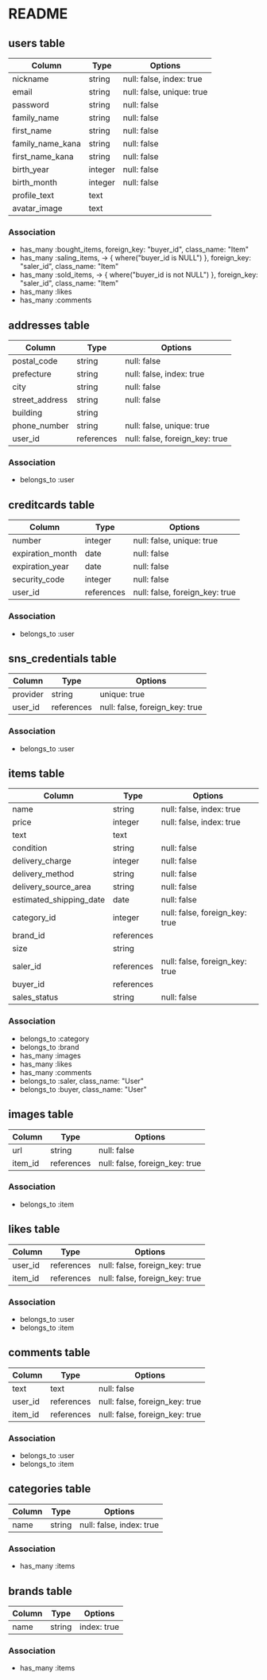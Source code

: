 # README

## users table

|Column|Type|Options|
|------|----|-------|
|nickname|string|null: false, index: true|
|email|string|null: false, unique: true|
|password|string|null: false|
|family_name|string|null: false|
|first_name|string|null: false|
|family_name_kana|string|null: false|
|first_name_kana|string|null: false|
|birth_year|integer|null: false|
|birth_month|integer|null: false|
|profile_text|text||
|avatar_image|text||

### Association
- has_many :bought_items, foreign_key: "buyer_id", class_name: "Item"
- has_many :saling_items, -> { where("buyer_id is NULL") }, foreign_key: "saler_id", class_name: "Item"
- has_many :sold_items, -> { where("buyer_id is not NULL") }, foreign_key: "saler_id", class_name: "Item"
- has_many :likes
- has_many :comments


## addresses table

|Column|Type|Options|
|------|----|-------|
|postal_code|string|null: false|
|prefecture|string|null: false, index: true|
|city|string|null: false|
|street_address|string|null: false|
|building|string||
|phone_number|string|null: false, unique: true|
|user_id|references|null: false, foreign_key: true|

### Association
- belongs_to :user


## creditcards table

|Column|Type|Options|
|------|----|-------|
|number|integer|null: false, unique: true|
|expiration_month|date|null: false|
|expiration_year|date|null: false|
|security_code|integer|null: false|
|user_id|references|null: false, foreign_key: true|

### Association
- belongs_to :user


## sns_credentials table

|Column|Type|Options|
|------|----|-------|
|provider|string|unique: true|
|user_id|references|null: false, foreign_key: true|

### Association
- belongs_to :user


## items table

|Column|Type|Options|
|------|----|-------|
|name|string|null: false, index: true|
|price|integer|null: false, index: true|
|text|text||
|condition|string|null: false|
|delivery_charge|integer|null: false|
|delivery_method|string|null: false|
|delivery_source_area|string|null: false|
|estimated_shipping_date|date|null: false|
|category_id|integer|null: false, foreign_key: true|
|brand_id|references||
|size|string||
|saler_id|references|null: false, foreign_key: true|
|buyer_id|references||
|sales_status|string|null: false|

### Association
- belongs_to :category
- belongs_to :brand
- has_many :images
- has_many :likes
- has_many :comments
- belongs_to :saler, class_name: "User"
- belongs_to :buyer, class_name: "User"


## images table

|Column|Type|Options|
|------|----|-------|
|url|string|null: false|
|item_id|references|null: false, foreign_key: true|

### Association
- belongs_to :item

## likes table

|Column|Type|Options|
|------|----|-------|
|user_id|references|null: false, foreign_key: true|
|item_id|references|null: false, foreign_key: true|

### Association
- belongs_to :user 
- belongs_to :item


## comments table

|Column|Type|Options|
|------|----|-------|
|text|text|null: false|
|user_id|references|null: false, foreign_key: true|
|item_id|references|null: false, foreign_key: true|

### Association
- belongs_to :user
- belongs_to :item


## categories table

|Column|Type|Options|
|------|----|-------|
|name|string|null: false, index: true|

### Association
- has_many :items


## brands table

|Column|Type|Options|
|------|----|-------|
|name|string|index: true|

### Association
- has_many :items
